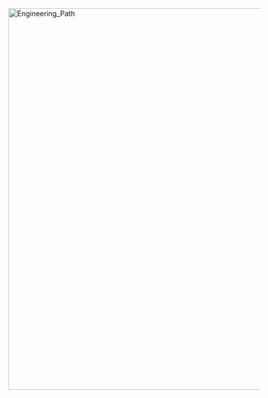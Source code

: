 <img width="764" alt="Engineering_Path" src="https://github.com/user-attachments/assets/26206c52-73cd-49dc-a96e-129e207543fb">
